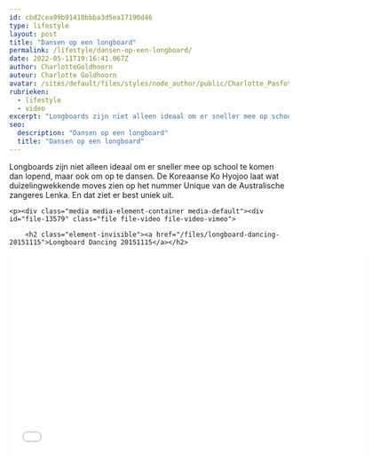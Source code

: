 ```yaml
---
id: cbd2cea99b91410bbba3d5ea17190d46
type: lifestyle
layout: post
title: "Dansen op een longboard"
permalink: /lifestyle/dansen-op-een-longboard/
date: 2022-05-11T19:16:41.067Z
author: CharlotteGoldhoorn
auteur: Charlotte Goldhoorn
avatar: /sites/default/files/styles/node_author/public/Charlotte_PasfotoDSC01555%20EXTRA.jpg?itok=Uh1_j08g
rubrieken:
  - lifestyle
  - video
excerpt: "Longboards zijn niet alleen ideaal om er sneller mee op school te komen dan lopend, maar ook om op te dansen. De Koreaanse Ko Hyojoo laat wat duizelingwekkende moves zien op het nummer Unique van de Australische zangeres Lenka. En dat ziet er best uniek uit.  "
seo:
  description: "Dansen op een longboard"
  title: "Dansen op een longboard"
---
```

Longboards zijn niet alleen ideaal om er sneller mee op school te komen dan lopend, maar ook om op te dansen. De Koreaanse Ko Hyojoo laat wat duizelingwekkende moves zien op het nummer Unique van de Australische zangeres Lenka. En dat ziet er best uniek uit.  

    <p><div class="media media-element-container media-default"><div id="file-13579" class="file file-video file-video-vimeo">

        <h2 class="element-invisible"><a href="/files/longboard-dancing-20151115">Longboard Dancing 20151115</a></h2>
    
  
  <div class="content">
    <div class="media-vimeo-video media-vimeo-video media-vimeo-1 media-element file-default media-vimeo-1">
  <iframe class="media-vimeo-player" width="640" height="360" title="Longboard Dancing 20151115" src="//player.vimeo.com/video/146088661?color=" frameborder="0" allowfullscreen="">Video van Longboard Dancing 20151115</iframe>
</div>
  </div>

  
</div>
</div>  
